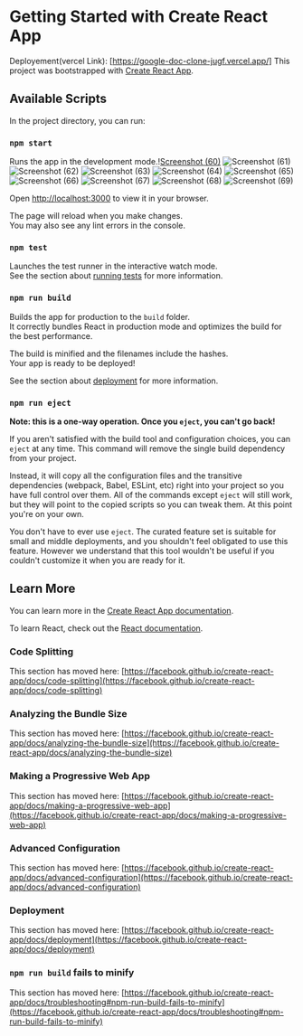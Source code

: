 # Getting Started with Create React App
Deployement(vercel Link): [https://google-doc-clone-jugf.vercel.app/]
This project was bootstrapped with [Create React App](https://github.com/facebook/create-react-app).

## Available Scripts

In the project directory, you can run:

### `npm start`

Runs the app in the development mode.\![Screenshot (60)](https://user-images.githubusercontent.com/84452853/223330527-0fecf4bb-2788-4913-b421-f21ac96ded35.png)
![Screenshot (61)](https://user-images.githubusercontent.com/84452853/223330533-fa03f8af-a176-4e87-b0d1-3b15ee3c9cbc.png)
![Screenshot (62)](https://user-images.githubusercontent.com/84452853/223330538-1e074b7e-f04a-49ee-95d1-61a47ba73231.png)
![Screenshot (63)](https://user-images.githubusercontent.com/84452853/223330540-f1ad45b3-744c-4a66-9507-e3ab13793359.png)
![Screenshot (64)](https://user-images.githubusercontent.com/84452853/223330541-a1b10d41-03d5-4f7e-b15d-0404614d82d7.png)
![Screenshot (65)](https://user-images.githubusercontent.com/84452853/223330542-e39b14ef-5da4-4275-b6fc-d5d19b906c9d.png)
![Screenshot (66)](https://user-images.githubusercontent.com/84452853/223330546-9eaf1b35-041d-408a-888b-b0dd502d3251.png)
![Screenshot (67)](https://user-images.githubusercontent.com/84452853/223330554-d1289359-b9cd-45a4-b9a4-b588cdd89043.png)
![Screenshot (68)](https://user-images.githubusercontent.com/84452853/223330557-29632bf5-d852-46bd-b088-d89d647c7752.png)
![Screenshot (69)](https://user-images.githubusercontent.com/84452853/223330561-e77c7417-8ddf-47ca-ad3a-3e21beb9b757.png)

Open [http://localhost:3000](http://localhost:3000) to view it in your browser.

The page will reload when you make changes.\
You may also see any lint errors in the console.

### `npm test`

Launches the test runner in the interactive watch mode.\
See the section about [running tests](https://facebook.github.io/create-react-app/docs/running-tests) for more information.

### `npm run build`

Builds the app for production to the `build` folder.\
It correctly bundles React in production mode and optimizes the build for the best performance.

The build is minified and the filenames include the hashes.\
Your app is ready to be deployed!

See the section about [deployment](https://facebook.github.io/create-react-app/docs/deployment) for more information.

### `npm run eject`

**Note: this is a one-way operation. Once you `eject`, you can't go back!**

If you aren't satisfied with the build tool and configuration choices, you can `eject` at any time. This command will remove the single build dependency from your project.

Instead, it will copy all the configuration files and the transitive dependencies (webpack, Babel, ESLint, etc) right into your project so you have full control over them. All of the commands except `eject` will still work, but they will point to the copied scripts so you can tweak them. At this point you're on your own.

You don't have to ever use `eject`. The curated feature set is suitable for small and middle deployments, and you shouldn't feel obligated to use this feature. However we understand that this tool wouldn't be useful if you couldn't customize it when you are ready for it.

## Learn More

You can learn more in the [Create React App documentation](https://facebook.github.io/create-react-app/docs/getting-started).

To learn React, check out the [React documentation](https://reactjs.org/).

### Code Splitting

This section has moved here: [https://facebook.github.io/create-react-app/docs/code-splitting](https://facebook.github.io/create-react-app/docs/code-splitting)

### Analyzing the Bundle Size

This section has moved here: [https://facebook.github.io/create-react-app/docs/analyzing-the-bundle-size](https://facebook.github.io/create-react-app/docs/analyzing-the-bundle-size)

### Making a Progressive Web App

This section has moved here: [https://facebook.github.io/create-react-app/docs/making-a-progressive-web-app](https://facebook.github.io/create-react-app/docs/making-a-progressive-web-app)

### Advanced Configuration

This section has moved here: [https://facebook.github.io/create-react-app/docs/advanced-configuration](https://facebook.github.io/create-react-app/docs/advanced-configuration)

### Deployment

This section has moved here: [https://facebook.github.io/create-react-app/docs/deployment](https://facebook.github.io/create-react-app/docs/deployment)

### `npm run build` fails to minify

This section has moved here: [https://facebook.github.io/create-react-app/docs/troubleshooting#npm-run-build-fails-to-minify](https://facebook.github.io/create-react-app/docs/troubleshooting#npm-run-build-fails-to-minify)
